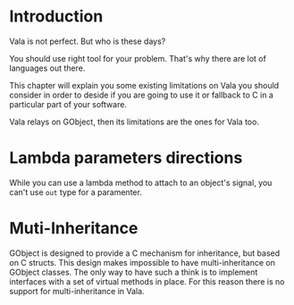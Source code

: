 # Introduction

Vala is not perfect. But who is these days?

You should use right tool for your problem. That's why there are lot of languages out there.

This chapter will explain you some existing limitations on Vala you should consider in order to deside if you are going to use it or fallback to C in a particular part of your software.

Vala relays on GObject, then its limitations are the ones for Vala too.

# Lambda parameters directions

While you can use a lambda method to attach to an object's signal, you can't use `out` type for a paramenter.

# Muti-Inheritance

GObject is designed to provide a C mechanism for inheritance, but based on C structs. This design makes impossible to have multi-inheritance  on GObject classes. The only way to have such a think is to implement interfaces with a set of virtual methods in place. For this reason there is no support for multi-inheritance in Vala.

